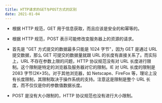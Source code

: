```yaml
---
title: HTTP请求的GET与POST方式的区别
date: 2021-01-04
---
```


+ 根据 HTTP 规范，GET 用于信息获取，而且应该是安全的和幂等的。

+ 根据 HTTP 规范，POST 表示可能修改变服务器上的资源的请求。

+ 首先是 "GET 方式提交的数据最多只能是 1024 字节"，因为 GET 是通过 URL 提交数据，那么 GET 可提交的数据量就跟 URL 的长度有直接关系了。而实际上，URL 不存在参数上限的问题，HTTP 协议规范没有对 URL 长度进行限制。这个限制是特定的浏览器及服务器对它的限制。IE 对 URL 长度的限制是 2083 字节(2K+35)。对于其他浏览器，如 Netscape、FireFox 等，理论上没有长度限制，其限制取决于操作系统的支持。注意这是限制是整个 URL 长度，而不仅仅是你的参数值数据长度。

+ POST 是没有大小限制的，HTTP 协议规范也没有进行大小限制。

